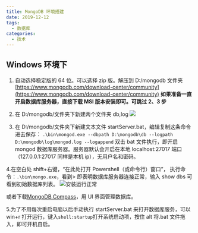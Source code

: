 ```yaml
---
title: MongoDB 环境搭建
date: 2019-12-12
tags:
  - 数据库
categories:
  - 技术
---
```


## Windows 环境下

1. 自动选择稳定版的 64 位。可以选择 zip 版。解压到 D:/mongodb 文件夹
   [https://www.mongodb.com/download-center/community](https://www.mongodb.com/download-center/community)
   **如果准备一直开启数据库服务器，直接下载 MSI 版本安装即可。可跳过 2、3 步**

2. 在 D:/mongodb/文件夹下新建两个文件夹 db,log
   ![](https://upload-images.jianshu.io/upload_images/15157592-1c7fe8e8157eea44.png?imageMogr2/auto-orient/strip%7CimageView2/2/w/1240)

3. 在 D:/mongodb/文件夹下新建文本文件 startServer.bat，编辑复制这条命令进去保存：
   `.\bin\mongod.exe --dbpath D:\mongodb\db --logpath D:\mongodb\log\mongod.log --logappend`
   双击 bat 文件执行，即开启 mongod 数据库服务器。服务器默认会开启在本地 localhost:27017 端口（127.0.0.1:27017 同样是本机 ip），无用户名和密码。

4.在空白处 shift+右键，“在此处打开 Powershell（或命令行）窗口”，
执行命令：`.\bin\mongo.exe`，看到> 即表明数据库服务器连接正常，输入 show dbs 可看到初始数据库列表。
![安装运行正常](https://upload-images.jianshu.io/upload_images/15157592-555de13e5b3d4374.png?imageMogr2/auto-orient/strip%7CimageView2/2/w/1240)

或者下载[MongoDB Compass](https://www.mongodb.com/download-center/compass)，用 UI 界面管理数据库。

5.为了不用每次重启电脑以后手动执行 startServer.bat 来打开数据库服务，可以 win+r 打开运行，键入`shell:startup`打开系统启动项，按住 alt 将.bat 文件拖入，即可开机自启。
